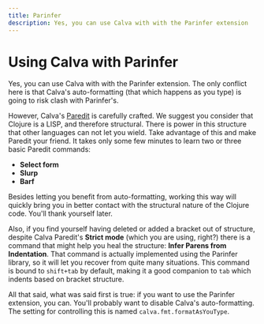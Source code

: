 ```yaml
---
title: Parinfer
description: Yes, you can use Calva with with the Parinfer extension
---
```


# Using Calva with Parinfer

Yes, you can use Calva with with the Parinfer extension. The only conflict here is that Calva's auto-formatting (that which happens as you type) is going to risk clash with Parinfer's.

However, Calva's [Paredit](paredit.md) is carefully crafted. We suggest you consider that Clojure is a LISP, and therefore structural. There is power in this structure that other languages can not let you wield. Take advantage of this and make Paredit your friend. It takes only some few minutes to learn two or three basic Paredit commands:

* **Select form**
* **Slurp**
* **Barf**

Besides letting you benefit from auto-formatting, working this way will quickly bring you in better contact with the structural nature of the Clojure code. You'll thank yourself later.

Also, if you find yourself having deleted or added a bracket out of structure, despite Calva Paredit's **Strict mode** (which you are using, right?) there is a command that might help you heal the structure: **Infer Parens from Indentation**. That command is actually implemented using the Parinfer library, so it will let you recover from quite many situations. This command is bound to `shift+tab` by default, making it a good companion to `tab` which indents based on bracket structure. 

All that said, what was said first is true: if you want to use the Parinfer extension, you can. You'll probably want to disable Calva's auto-formatting. The setting for controlling this is named `calva.fmt.formatAsYouType`.